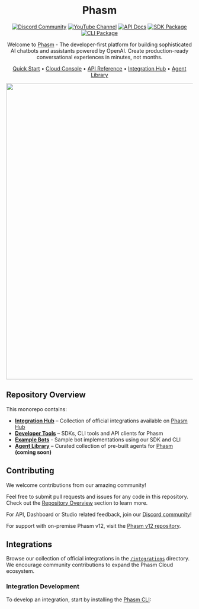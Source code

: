 <div align="center">

# Phasm

[![Discord Community](https://img.shields.io/badge/Join_Discord-white?color=7289da&label=Community&labelColor=6a7ec1&logo=discord&logoColor=FFF)](https://discord.gg/phasm)
[![YouTube Channel](https://img.shields.io/badge/Subscribe-red?logo=youtube&logoColor=white)](https://www.youtube.com/c/phasm)
[![API Docs](https://img.shields.io/badge/API_Docs-blue?logo=typescript&logoColor=white)](https://docs.phasm.cloud)
[![SDK Package](https://img.shields.io/badge/@phasm%2fsdk-black?logo=npm)](https://www.npmjs.com/package/@phasm/sdk)
[![CLI Package](https://img.shields.io/badge/@phasm%2fcli-black?logo=npm)](https://www.npmjs.com/package/@phasm/cli)

Welcome to [Phasm](https://phasm.org) - The developer-first platform for building sophisticated AI chatbots and assistants powered by OpenAI. Create production-ready conversational experiences in minutes, not months.

[Quick Start](#getting-started) •
[Cloud Console](https://phasm.org) •
[API Reference](https://phasm.gitbook.io/phasm) •
[Integration Hub](#integrations) •
[Agent Library](#agents)

<img src="https://user-images.githubusercontent.com/10071388/248040379-8aee1b03-c483-4040-8ee0-741554310e88.png" width="800">

</div>

## Repository Overview

This monorepo contains:

- [**Integration Hub**](#integrations) – Collection of official integrations available on [Phasm Hub](https://phasm.org)
- [**Developer Tools**](#devtools) – SDKs, CLI tools and API clients for Phasm
- [**Example Bots**](#bots) - Sample bot implementations using our SDK and CLI
- [**Agent Library**](#agents) – Curated collection of pre-built agents for [Phasm](https://phasm.org) **(coming soon)**

## Contributing

We welcome contributions from our amazing community!

Feel free to submit pull requests and issues for any code in this repository. Check out the [Repository Overview](#repository-overview) section to learn more.

For API, Dashboard or Studio related feedback, join our [Discord community](https://discord.gg/phasm)!

For support with on-premise Phasm v12, visit the [Phasm v12 repository](https://github.com/phasm/v12).

## Integrations

Browse our collection of official integrations in the [`/integrations`](./integrations) directory. We encourage community contributions to expand the Phasm Cloud ecosystem.

### Integration Development

To develop an integration, start by installing the [Phasm CLI](https://www.npmjs.com/package/@phasm/cli):
